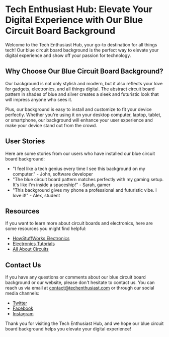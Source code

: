 <!--font:Cinzel Decorative-->

# Tech Enthusiast Hub: Elevate Your Digital Experience with Our Blue Circuit Board Background

Welcome to the Tech Enthusiast Hub, your go-to destination for all things tech! Our blue circuit board background is the perfect way to elevate your digital experience and show off your passion for technology.

## Why Choose Our Blue Circuit Board Background?

Our background is not only stylish and modern, but it also reflects your love for gadgets, electronics, and all things digital. The abstract circuit board pattern in shades of blue and silver creates a sleek and futuristic look that will impress anyone who sees it.

Plus, our background is easy to install and customize to fit your device perfectly. Whether you're using it on your desktop computer, laptop, tablet, or smartphone, our background will enhance your user experience and make your device stand out from the crowd.

## User Stories

Here are some stories from our users who have installed our blue circuit board background:

- "I feel like a tech genius every time I see this background on my computer." - John, software developer
- "The blue circuit board pattern matches perfectly with my gaming setup. It's like I'm inside a spaceship!" - Sarah, gamer
- "This background gives my phone a professional and futuristic vibe. I love it!" - Alex, student

## Resources

If you want to learn more about circuit boards and electronics, here are some resources you might find helpful:

- [HowStuffWorks Electronics](#)
- [Electronics Tutorials](#)
- [All About Circuits](#)

## Contact Us

If you have any questions or comments about our blue circuit board background or our website, please don't hesitate to contact us. You can reach us via email at [contact@techenthusiast.com](mailto:contact@techenthusiast.com) or through our social media channels:

- [Twitter](#)
- [Facebook](#)
- [Instagram](#)

Thank you for visiting the Tech Enthusiast Hub, and we hope our blue circuit board background helps you elevate your digital experience!

<!--

Write me content for website with wallpaper which alt text is:

"An abstract circuit board pattern in shades of blue and silver"

The name/title of the page should not be 1:1 copy of the alt text but rather a real content of the website which is using this wallpaper.

- Use markdown format 
- Start with heading
- Heading should be short and concise
- The content should look like a real website 
- The website should not be about the wallpaper, wallpaper is just a related background
- Heading should be contain work "wallpaper" or "background"
- Include real sections like references, contact, user stories, etc. use things relevant to the page purpose.
- Feel free to use structure like headings, bullets, numbering, blockquotes, paragraphs, horizontal lines, etc.
- You can use formatting like bold or _italic_
- You can include UTF-8 emojis
- Links should be only #hash anchors (and you can refer to the document itself)
- Do not include images


---


# Blue Circuit Board Wallpaper for Tech Enthusiasts

Welcome to our website, dedicated to all things tech! Our blue circuit board wallpaper is the perfect background for anyone who loves gadgets, electronics, and all things digital.

## Why Choose Our Blue Circuit Board Wallpaper?

Our wallpaper is not only stylish and modern, but it also reflects your passion for technology. The abstract circuit board pattern in shades of blue and silver creates a sleek and futuristic look that will impress anyone who sees it.

Plus, our wallpaper is easy to install and customize to fit your device perfectly. Whether you're using it on your desktop computer, laptop, tablet, or smartphone, our wallpaper will enhance your user experience and make your device stand out from the crowd.

## User Stories

Here are some stories from our users who have installed our blue circuit board wallpaper:

- "I love how this wallpaper makes my computer look like a high-tech machine. It's so cool!" - John, software developer
- "The blue circuit board pattern matches perfectly with my gaming setup. It's like I'm inside a spaceship!" - Sarah, gamer
- "This wallpaper is perfect for my phone. It's not too distracting, but it still looks awesome." - Alex, student

## References

If you want to learn more about circuit boards and electronics, here are some resources you might find helpful:

- [HowStuffWorks Electronics](#)
- [Electronics Tutorials](#)
- [All About Circuits](#)

## Contact Us

If you have any questions or comments about our blue circuit board wallpaper or our website, please don't hesitate to contact us. You can reach us via email at [contact@techenthusiast.com](mailto:contact@techenthusiast.com) or through our social media channels:

- [Twitter](#)
- [Facebook](#)
- [Instagram](#)

Thank you for visiting our website, and we hope you enjoy our blue circuit board wallpaper as much as we do!


---


Heading should not include word "wallpaper". The website should not be about the wallpaper itself, wallpaper is just a related background, rewrite whole content.


---


# Tech Enthusiast Hub: Elevate Your Digital Experience with Our Blue Circuit Board Background

Welcome to the Tech Enthusiast Hub, your go-to destination for all things tech! Our blue circuit board background is the perfect way to elevate your digital experience and show off your passion for technology.

## Why Choose Our Blue Circuit Board Background?

Our background is not only stylish and modern, but it also reflects your love for gadgets, electronics, and all things digital. The abstract circuit board pattern in shades of blue and silver creates a sleek and futuristic look that will impress anyone who sees it.

Plus, our background is easy to install and customize to fit your device perfectly. Whether you're using it on your desktop computer, laptop, tablet, or smartphone, our background will enhance your user experience and make your device stand out from the crowd.

## User Stories

Here are some stories from our users who have installed our blue circuit board background:

- "I feel like a tech genius every time I see this background on my computer." - John, software developer
- "The blue circuit board pattern matches perfectly with my gaming setup. It's like I'm inside a spaceship!" - Sarah, gamer
- "This background gives my phone a professional and futuristic vibe. I love it!" - Alex, student

## Resources

If you want to learn more about circuit boards and electronics, here are some resources you might find helpful:

- [HowStuffWorks Electronics](#)
- [Electronics Tutorials](#)
- [All About Circuits](#)

## Contact Us

If you have any questions or comments about our blue circuit board background or our website, please don't hesitate to contact us. You can reach us via email at [contact@techenthusiast.com](mailto:contact@techenthusiast.com) or through our social media channels:

- [Twitter](#)
- [Facebook](#)
- [Instagram](#)

Thank you for visiting the Tech Enthusiast Hub, and we hope our blue circuit board background helps you elevate your digital experience!

-->
